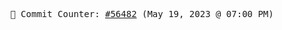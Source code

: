 <p align="center">
    <samp>
        📮 Commit Counter: <a href="https://github.com/Javascript-void0/Javascript-void0/commits/main">#56482</a> (May 19, 2023 @ 07:00 PM)
    </samp>
</p>